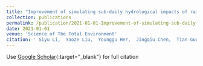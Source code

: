 ```yaml
---
title: "Improvement of simulating sub-daily hydrological impacts of rainwater harvesting for landscape irrigation with rain barrels/cisterns in the SWAT model"
collection: publications
permalink: /publication/2021-01-01-Improvement-of-simulating-sub-daily-hydrological-impacts-of-rainwater-harvesting-for-landscape-irrigation-with-rain-barrelscisterns-in-the-SWAT-model
date: 2021-01-01
venue: 'Science of The Total Environment'
citation: ' Siyu Li,  Yaoze Liu,  Younggu Her,  Jingqiu Chen,  Tian Guo,  Gang Shao, &quot;Improvement of simulating sub-daily hydrological impacts of rainwater harvesting for landscape irrigation with rain barrels/cisterns in the SWAT model.&quot; Science of The Total Environment, 2021.'
---
```

Use [Google Scholar](https://scholar.google.com/scholar?q=Improvement+of+simulating+sub+daily+hydrological+impacts+of+rainwater+harvesting+for+landscape+irrigation+with+rain+barrels/cisterns+in+the+SWAT+model){:target="_blank"} for full citation